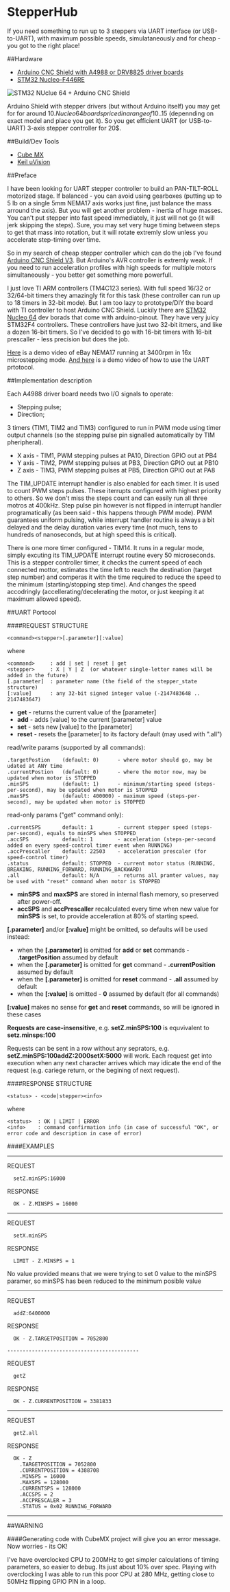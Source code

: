 # StepperHub


If you need something to run up to 3 steppers via UART interface (or USB-to-UART), with maximum possible speeds, simulataneously and for cheap - you got to the right place!

##Hardware

  - [Arduino CNC Shield with A4988 or DRV8825 driver boards](http://www.ebay.com/itm/CNC-kit-2-1X-Shield-4X-A4988-Drivers-for-Arduino-UNO-R3-ATmega328P-CH340G-/201552649446?hash=item2eed795ce6:g:E~UAAOSwGYVW~XXA)
  - [STM32 Nucleo-F446RE](http://www.digikey.com/product-detail/en/stmicroelectronics/NUCLEO-F446RE/497-15882-ND/5347712)

![STM32 NUclue 64 + Arduino CNC Shield](stepperHub.jpg)

Arduino Shield with stepper drivers (but without Arduino itself) you may get for for around 10$.
Nucleo 64 boards priced in a range of 10..15$ (depennding on exact model and place you get it).
So you get efficient UART (or USB-to-UART) 3-axis stepper controller for 20$. 
  
##Build/Dev Tools

  - [Cube MX](http://www.st.com/stm32cube)
  - [Keil uVision](http://www.keil.com/uvision/)

##Preface

I have been looking for UART stepper controller to build an PAN-TILT-ROLL motorized stage. 
If balanced - you can avoid using gearboxes (putting up to 5 lb on a single 5mm NEMA17 axis works just fine, just balance the mass arround the axis). But you will get another problem - inertia of huge masses. You can't put stepper into fast speed immediately, it just will not go (it will jerk skipping the steps). Sure, you may set very huge timing between steps to get that mass into rotation, but it will rotate extremly slow unless you accelerate step-timing over time. 

So in my search of cheap stepper controller which can do the job I've found [Arduino CNC Shield V3](http://http://blog.protoneer.co.nz/arduino-cnc-shield/). But Arduino's AVR controller is extremly weak. If you need to run acceleration profiles with high speeds for multiple motors simultaneously - you better get something more powerfull.

I just love TI ARM controllers (TM4C123 series). With full speed 16/32 or 32/64-bit timers they amazingly fit for this task (these controller can run up to 18 timers in 32-bit mode). But I am too lazy to prototype/DIY the board with TI controller to host Arduino CNC Shield. Luckily there are [STM32 Nucleo 64](http://ww.st.com/stm32nucleo) dev borads that come with arduino-pinout. They have very juicy STM32F4 controllers. These controllers have just two 32-bit itmers, and like a dozen 16-bit timers. So I've decided to go with 16-bit timers with 16-bit prescaller - less precision but does the job. 

[Here](https://youtu.be/D3u7s1SLicY) is a demo video of eBay NEMA17 running at 3400rpm in 16x microstepping mode.
[And here](https://youtu.be/ANXc6-onQKg) is a demo video of how to use the UART prtotocol.

##Implementation description

Each A4988 driver board needs two I/O signals to operate:

  - Stepping pulse;
  - Direction;

3 timers (TIM1, TIM2 and TIM3) configured to run in PWM mode using timer output channels (so the stepping pulse pin signalled automatically by TIM pheripheral).

  - X axis - TIM1, PWM stepping pulses at PA10, Direction GPIO out at PB4
  - Y axis - TIM2, PWM stepping pulses at PB3,  Direction GPIO out at PB10
  - Z axis - TIM3, PWM stepping pulses at PB5,  Direction GPIO out at PA8

The TIM_UPDATE interrupt handler is also enabled for each timer. It is used to count PWM steps pulses. These iterrupts configured with highest priority to others. So we don't miss the steps count and can easily run all three motros at 400kHz. Step pulse pin however is not flipped in interrupt handler programatically (as been said - this happens through PWM mode). PWM guarantees uniform pulsing, while interrupt handler routine is always a bit delayed and the delay duration varies every time (not much, tens to hundreds of nanoseconds, but at high speed this is critical).

There is one more timer configured - TIM14. 
It runs in a regular mode, simply excuting its TIM_UPDATE interrupt routine every 50 microseconds. This is a stepper controller timer, it checks the current speed of each connected mottor, estimates the time left to reach the destination (target step number) and comperas it with the time required to reduce the speed to the minimum (starting/stopping step time). And changes the speed accodringly (accellerating/decelerating the motor, or just keeping it at maximum allowed speed).

##UART Portocol

####REQUEST STRUCTURE

    <command><stepper>[.parameter][:value]

where

    <command>     : add | set | reset | get
    <stepper>     : X | Y | Z  (or whatever single-letter names will be added in the future)
    [.parameter]  : parameter name (the field of the stepper_state structure)
    [:value]      : any 32-bit signed integer value (-2147483648 .. 2147483647)

  - **get** - returns the current value of the [parameter] 
  - **add** - adds [value] to the current [parameter] value
  - **set** - sets new [value] to the [parameter]
  - **reset** - resets the [parameter] to its factory default (may used with ".all")

read/write params (supported by all commands):

    .targetPostion    (default: 0)      - where motor should go, may be udated at ANY time
    .currentPostion   (default: 0)      - where the motor now, may be updated when motor is STOPPED
    .minSPS           (default: 1)      - minimum/starting speed (steps-per-second), may be updated when motor is STOPPED
    .maxSPS           (default: 400000) - maximum speed (steps-per-second), may be updated when motor is STOPPED

read-only params ("get" command only):

    .currentSPS       default: 1        - current stepper speed (steps-per-second), equals to minSPS when STOPPED
    .accSPS           default: 1        - acceleration (steps-per-second added on every speed-control timer event when RUNNING)
    .accPrescaller    default: 22503    - acceleration prescaler (for speed-control timer)                 
    .status           default: STOPPED  - current motor status (RUNNING, BREAKING, RUNNING_FORWARD, RUNNING_BACKWARD)
    .all              default: N/A      - returns all pramter values, may be used with "reset" command when motor is STOPPED

  - **minSPS** and **maxSPS** are stored in internal flash memory, so preserved after power-off.
  - **accSPS** and **accPrescaller** recalculated every time when new value for **minSPS** is set, to provide acceleration at 80% of starting speed.

**[.parameter]** and/or **[:value]** might be omitted, so defaults will be used instead:

- when the **[.parameter]** is omitted  for **add** or **set** commands - **.targetPosition** assumed by default
- when the **[.parameter]** is omitted  for **get** command - **.currentPosition** assumed by default
- when the **[.parameter]** is omitted  for **reset** command - **.all** assumed by default
- when the **[:value]** is omitted -  **0** assumed by default (for all commands)

**[:value]** makes no sense for **get** and **reset** commands, so will be ignored in these cases

**Requests are case-insensitive**, e.g. **setZ.minSPS:100** is equvivalent to **setz.minsps:100**

Requests can be sent in a row without any seprators, e.g. **setZ.minSPS:100addZ:2000setX:5000** will work. Each request get into execution when any next character arrives which may idicate the end of the request (e.g. cariege return, or the begining of next request).

####RESPONSE STRUCTURE

    <status> - <code|stepper><info>
  
where

    <status>  : OK | LIMIT | ERROR
    <info>    : command confirmation info (in case of successful "OK", or error code and description in case of error)

####EXAMPLES

  -------------------------------------------
  
  REQUEST
    
      setZ.minSPS:16000
    
  RESPONSE
      
      OK - Z.MINSPS = 16000

  -------------------------------------------
  
  REQUEST
    
      setX.minSPS
      
  RESPONSE
      
      LIMIT - Z.MINSPS = 1
      
  No value provided means that we were trying to set 0 value to the minSPS paramer, so minSPS has been reduced to the minimum posible value

  -------------------------------------------
  
  REQUEST
    
      addZ:6400000
    
  RESPONSE
      
      OK - Z.TARGETPOSITION = 7052800

    -------------------------------------------
  
  REQUEST
    
      getZ
    
  RESPONSE
      
      OK - Z.CURRENTPOSITION = 3381833

  -------------------------------------------
  
  REQUEST
    
      getZ.all
    
  RESPONSE
    
      OK - Z
      	.TARGETPOSITION = 7052800
      	.CURRENTPOSITION = 4388708
      	.MINSPS = 16000
      	.MAXSPS = 128000
      	.CURRENTSPS = 128000
      	.ACCSPS = 2
      	.ACCPRESCALER = 3
      	.STATUS = 0x02 RUNNING_FORWARD

  -------------------------------------------

##WARNING

####Generating code with CubeMX project will give you an error message. Now worries - its OK!

I've have overclocked CPU to 200MHz to get simpler calculations of timing parameters, so easier to debug. Its just about 10% over spec. Playing with overclocking I was able to run this poor CPU at 280 MHz, getting close to 50MHz flipping GPIO PIN in a loop.

